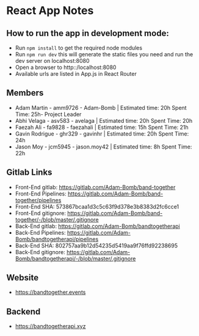 # React App Notes

## How to run the app in development mode:
* Run `npm install` to get the required node modules
* Run `npm run dev` this will generate the static files you need and run the dev server on localhost:8080
* Open a browser to http::/localhost:8080
* Available urls are listed in App.js in React Router

## Members
* Adam Martin - amm9726 - Adam-Bomb | Estimated time: 20h Spent Time: 25h- Project Leader
* Abhi Velaga - asv583  - avelaga   | Estimated time: 20h Spent Time: 20h
* Faezah Ali  - fa9828  - faezahali | Estimated time: 15h Spent Time: 21h
* Gavin Rodrigue - ghr329 - gavinhr | Estimated time: 20h Spent Time: 24h
* Jason Moy - jcm5945 - jason.moy42 | Estimated time: 8h Spent Time: 22h

## Gitlab Links
* Front-End gitlab: https://gitlab.com/Adam-Bomb/band-together
* Front-End Pipelines: https://gitlab.com/Adam-Bomb/band-together/pipelines
* Front-End SHA: 573867bcaa1d3c5c63f9d378e3b8383d2fc6cce1
* Front-End gitignore: https://gitlab.com/Adam-Bomb/band-together/-/blob/master/.gitignore
* Back-End gitlab: https://gitlab.com/Adam-Bomb/bandtogetherapi
* Back-End Pipelines: https://gitlab.com/Adam-Bomb/bandtogetherapi/pipelines
* Back-End SHA: 802757aa9b12d54235d5419aa9f76ffd92238695
* Back-End gitignore: https://gitlab.com/Adam-Bomb/bandtogetherapi/-/blob/master/.gitignore

## Website 
* https://bandtogether.events

## Backend
* https://bandtogetherapi.xyz